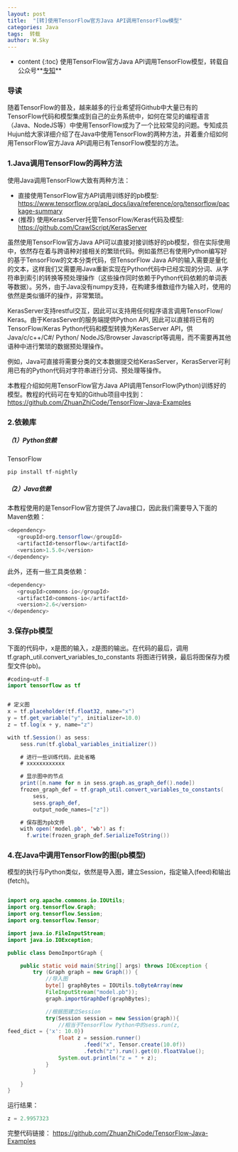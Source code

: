 ```yaml
---
layout: post
title:  "[转]使用TensorFlow官方Java API调用TensorFlow模型"
categories: Java
tags:  转载
author: W.Sky
---
```


* content
{:toc}
使用TensorFlow官方Java API调用TensorFlow模型，转载自公众号**[专知](https://mp.weixin.qq.com/s/hn-LqyREkusxP2TOWfTJ6g)**



### 导读
随着TensorFlow的普及，越来越多的行业希望将Github中大量已有的TensorFlow代码和模型集成到自己的业务系统中，如何在常见的编程语言（Java、NodeJS等）中使用TensorFlow成为了一个比较常见的问题。专知成员Hujun给大家详细介绍了在Java中使用TensorFlow的两种方法，并着重介绍如何用TensorFlow官方Java API调用已有TensorFlow模型的方法。

### 1.Java调用TensorFlow的两种方法
使用Java调用TensorFlow大致有两种方法：
* 直接使用TensorFlow官方API调用训练好的pb模型: 
https://www.tensorflow.org/api_docs/java/reference/org/tensorflow/package-summary
* (推荐) 使用KerasServer托管TensorFlow/Keras代码及模型: 
https://github.com/CrawlScript/KerasServer

虽然使用TensorFlow官方Java API可以直接对接训练好的pb模型，但在实际使用中，依然存在着与跨语种对接相关的繁琐代码。例如虽然已有使用Python编写好的基于TensorFlow的文本分类代码，但TensorFlow Java API的输入需要是量化的文本，这样我们又需要用Java重新实现在Python代码中已经实现的分词、从字符串到索引的转换等预处理操作（这些操作同时依赖于Python代码依赖的单词表等数据）。另外，由于Java没有numpy支持，在构建多维数组作为输入时，使用的依然是类似循环的操作，非常繁琐。

KerasServer支持restful交互，因此可以支持用任何程序语言调用TensorFlow/ Keras。由于KerasServer的服务端提供Python API, 因此可以直接将已有的TensorFlow/Keras Python代码和模型转换为KerasServer API，供Java/c/c++/C#/ Python/ NodeJS/Browser Javascript等调用，而不需要再其他语种中进行繁琐的数据预处理操作。

例如，Java可直接将需要分类的文本数据提交给KerasServer，KerasServer可利用已有的Python代码对字符串进行分词、预处理等操作。

本教程介绍如何用TensorFlow官方Java API调用TensorFlow(Python)训练好的模型。教程的代码可在专知的Github项目中找到：
https://github.com/ZhuanZhiCode/TensorFlow-Java-Examples

### 2.依赖库
##### （1）Python依赖
TensorFlow

```python
pip install tf-nightly
```
##### （2）Java依赖
本教程使用的是TensorFlow官方提供了Java接口，因此我们需要导入下面的Maven依赖：

```java
<dependency>
   <groupId>org.tensorflow</groupId>
   <artifactId>tensorflow</artifactId>
   <version>1.5.0</version>
</dependency>
```
此外，还有一些工具类依赖：

```java
<dependency>
   <groupId>commons-io</groupId>
   <artifactId>commons-io</artifactId>
   <version>2.6</version>
</dependency>
```
### 3.保存pb模型
下面的代码中，x是图的输入，z是图的输出。在代码的最后，调用tf.graph_util.convert_variables_to_constants 将图进行转换，最后将图保存为模型文件(pb)。

```java
#coding=utf-8
import tensorflow as tf


# 定义图
x = tf.placeholder(tf.float32, name="x")
y = tf.get_variable("y", initializer=10.0)
z = tf.log(x + y, name="z")

with tf.Session() as sess:
    sess.run(tf.global_variables_initializer())

    # 进行一些训练代码，此处省略
    # xxxxxxxxxxxx

    # 显示图中的节点
    print([n.name for n in sess.graph.as_graph_def().node])
    frozen_graph_def = tf.graph_util.convert_variables_to_constants(
        sess,
        sess.graph_def,
        output_node_names=["z"])

    # 保存图为pb文件
    with open('model.pb', 'wb') as f:
      f.write(frozen_graph_def.SerializeToString())
```
### 4.在Java中调用TensorFlow的图(pb模型)
模型的执行与Python类似，依然是导入图，建立Session，指定输入(feed)和输出(fetch)。

```java

import org.apache.commons.io.IOUtils;
import org.tensorflow.Graph;
import org.tensorflow.Session;
import org.tensorflow.Tensor;

import java.io.FileInputStream;
import java.io.IOException;

public class DemoImportGraph {

    public static void main(String[] args) throws IOException {
        try (Graph graph = new Graph()) {
            //导入图
            byte[] graphBytes = IOUtils.toByteArray(new 
            FileInputStream("model.pb"));
            graph.importGraphDef(graphBytes);

            //根据图建立Session
            try(Session session = new Session(graph)){
                //相当于TensorFlow Python中的sess.run(z, 
feed_dict = {'x': 10.0})
                float z = session.runner()
                        .feed("x", Tensor.create(10.0f))
                        .fetch("z").run().get(0).floatValue();
                System.out.println("z = " + z);
            }
        }

    }
}
```
运行结果：

```java
z = 2.9957323
```
完整代码链接：
https://github.com/ZhuanZhiCode/TensorFlow-Java-Examples

